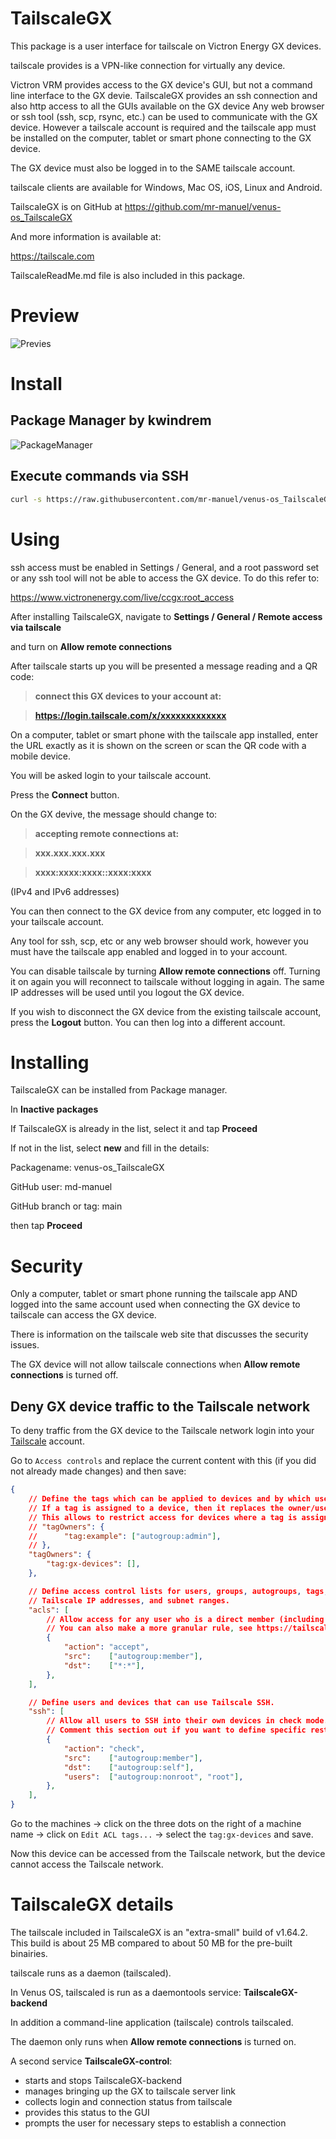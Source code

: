 # TailscaleGX

This package is a user interface for tailscale on Victron Energy GX devices.

tailscale provides is a VPN-like connection for virtually any device.

Victron VRM provides access to the GX device's GUI,
but not a command line interface to the GX devie.
TailscaleGX provides an ssh connection and also http access to all the GUIs available on the GX device
Any web browser or ssh tool (ssh, scp, rsync, etc.) can be used to communicate with the GX device.
However a tailscale account is required and the tailscale app must be installed on the computer,
tablet or smart phone connecting to the GX device.

The GX device must also be logged in to the SAME tailscale account.

tailscale clients are available for Windows, Mac OS, iOS, Linux and Android.

TailscaleGX is on GitHub at https://github.com/mr-manuel/venus-os_TailscaleGX

And more information is available at:

https://tailscale.com

TailscaleReadMe.md file is also included in this package.

# Preview

![Previes](.github/venus-os-TailScaleGX.gif)

# Install

## Package Manager by kwindrem

![PackageManager](.github/manually-add.png)

## Execute commands via SSH

```bash
curl -s https://raw.githubusercontent.com/mr-manuel/venus-os_TailscaleGX/main/download-and-install.sh | bash
```

# Using

ssh access must be enabled in Settings / General, and a root password set
or any ssh tool will not be able to access the GX device.
To do this refer to:

https://www.victronenergy.com/live/ccgx:root_access

After installing TailscaleGX,
navigate to __Settings / General / Remote access via tailscale__

and turn on __Allow remote connections__

After tailscale starts up you will be presented a message reading and a QR code:

>__connect this GX devices to your account at:__

>__https://login.tailscale.com/x/xxxxxxxxxxxxx__

On a computer, tablet or smart phone with the tailscale app installed,
enter the URL exactly as it is shown on the screen or scan the QR code with a mobile device.

You will be asked login to your tailscale account.

Press the __Connect__ button.

On the GX devive, the message should change to:

>__accepting remote connections at:__

>__xxx.xxx.xxx.xxx__

>__xxxx:xxxx:xxxx::xxxx:xxxx__

(IPv4 and IPv6 addresses)

You can then connect to the GX device from any computer, etc logged in to your tailscale account.

Any tool for ssh, scp, etc or any web browser should work,
however you must have the tailscale app enabled and logged in to your account.

You can disable tailscale by turning __Allow remote connections__ off.
Turning it on again you will reconnect to tailscale without logging in again.
The same IP addresses will be used until you logout the GX device.

If you wish to disconnect the GX device from the existing tailscale account,
press the __Logout__ button. You can then log into a different account.

# Installing

TailscaleGX can be installed from Package manager.

In __Inactive packages__

If TailscaleGX is already in the list, select it and tap __Proceed__

If not in the list, select __new__ and fill in the details:

Packagename: venus-os_TailscaleGX

GitHub user: md-manuel

GitHub branch or tag: main

then tap __Proceed__

# Security

Only a computer, tablet or smart phone running the tailscale app
AND logged into the same account used when connecting the GX device
to tailscale can access the GX device.

There is information on the tailscale web site that discusses the security issues.

The GX device will not allow tailscale connections
when __Allow remote connections__ is turned off.

## Deny GX device traffic to the Tailscale network

To deny traffic from the GX device to the Tailscale network login into your [Tailscale](https://login.tailscale.com) account.

Go to `Access controls` and replace the current content with this (if you did not already made changes) and then save:

```json
{
	// Define the tags which can be applied to devices and by which users.
    // If a tag is assigned to a device, then it replaces the owner/user of the device.
    // This allows to restrict access for devices where a tag is assigned.
	// "tagOwners": {
	//  	"tag:example": ["autogroup:admin"],
	// },
	"tagOwners": {
		"tag:gx-devices": [],
	},

	// Define access control lists for users, groups, autogroups, tags,
	// Tailscale IP addresses, and subnet ranges.
	"acls": [
        // Allow access for any user who is a direct member (including all invited users) of the tailnet. Does not include users from shared nodes.
		// You can also make a more granular rule, see https://tailscale.com/kb/1337/acl-syntax#autogroups-autogroup
		{
			"action": "accept",
			"src":    ["autogroup:member"],
			"dst":    ["*:*"],
		},
	],

	// Define users and devices that can use Tailscale SSH.
	"ssh": [
		// Allow all users to SSH into their own devices in check mode.
		// Comment this section out if you want to define specific restrictions.
		{
			"action": "check",
			"src":    ["autogroup:member"],
			"dst":    ["autogroup:self"],
			"users":  ["autogroup:nonroot", "root"],
		},
	],
}
```

Go to the machines -> click on the three dots on the right of a machine name -> click on `Edit ACL tags...` -> select the `tag:gx-devices` and save.

Now this device can be accessed from the Tailscale network, but the device cannot access the Tailscale network.

# TailscaleGX details

The tailscale included in TailscaleGX is an "extra-small" build of v1.64.2.
This build is about 25 MB compared to about 50 MB for the pre-built binairies.

tailscale runs as a daemon (tailscaled).

In Venus OS, tailscaled is run as a daemontools service: __TailscaleGX-backend__

In addition a command-line application (tailscale) controls tailscaled.

The daemon only runs when __Allow remote connections__ is turned on.

A second service __TailscaleGX-control__:

- starts and stops TailscaleGX-backend
- manages bringing up the GX to tailscale server link
- collects login and connection status from tailscale
- provides this status to the GUI
- prompts the user for necessary steps to establish a connection
